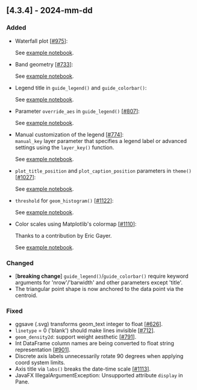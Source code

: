 ## [4.3.4] - 2024-mm-dd

### Added
- Waterfall plot [[#975](https://github.com/JetBrains/lets-plot/issues/975)]:

  See [example notebook](https://nbviewer.org/github/JetBrains/lets-plot/blob/master/docs/f-24e/waterfall_plot.ipynb).

- Band geometry [[#733](https://github.com/JetBrains/lets-plot/issues/733)]:

  See [example notebook](https://nbviewer.org/github/JetBrains/lets-plot/blob/master/docs/f-24e/geom_band.ipynb).

- Legend title in `guide_legend()` and `guide_colorbar()`:

  See [example notebook](https://nbviewer.org/github/JetBrains/lets-plot/blob/master/docs/f-24e/legend_title.ipynb).

- Parameter `override_aes` in `guide_legend()` [[#807](https://github.com/JetBrains/lets-plot/issues/807)]:

  See [example notebook](https://nbviewer.org/github/JetBrains/lets-plot/blob/master/docs/f-24e/legend_override_aes.ipynb).

- Manual customization of the legend [[#774](https://github.com/JetBrains/lets-plot/issues/774)]:  
  `manual_key` layer parameter that specifies a legend label or advanced settings using the `layer_key()` function.

  See [example notebook](https://nbviewer.org/github/JetBrains/lets-plot/blob/master/docs/f-24e/manual_legend.ipynb).

- `plot_title_position` and `plot_caption_position` parameters in `theme()` [[#1027](https://github.com/JetBrains/lets-plot/issues/1027)]:

  See [example notebook](https://nbviewer.org/github/JetBrains/lets-plot/blob/master/docs/f-24e/theme_plot_title_position.ipynb).

- `threshold` for `geom_histogram()` [[#1122](https://github.com/JetBrains/lets-plot/issues/1122)]:  

  See [example notebook](https://nbviewer.org/github/JetBrains/lets-plot/blob/master/docs/f-24e/geom_histogram_threshold.ipynb).
                                                          
- Color scales using Matplotlib's colormap [[#1110](https://github.com/JetBrains/lets-plot/issues/1110)]:

  Thanks to a contribution by Eric Gayer.

  See [example notebook](https://nbviewer.org/github/JetBrains/lets-plot/blob/master/docs/f-24e/scale_cmapmpl.ipynb).

### Changed
- [**breaking change**] `guide_legend()`/`guide_colorbar()` require keyword arguments for 'nrow'/'barwidth' and other parameters except 'title'.
- The triangular point shape is now anchored to the data point via the centroid.
 
### Fixed
- ggsave (.svg) transforms geom_text integer to float [[#626](https://github.com/JetBrains/lets-plot/issues/626)].
- `linetype` = 0 ('blank') should make lines invisible [[#712](https://github.com/JetBrains/lets-plot/issues/712)].
- `geom_density2d`: support weight aesthetic [[#791](https://github.com/JetBrains/lets-plot/issues/791)].
- Int DataFrame column names are being converted to float string representation [[#901](https://github.com/JetBrains/lets-plot/issues/901)].
- Discrete axis labels unnecessarily rotate 90 degrees when applying coord system limits.
- Axis title via `labs()` breaks the date-time scale [[#1113](https://github.com/JetBrains/lets-plot/issues/1113)].
- JavaFX IllegalArgumentException: Unsupported attribute `display` in Pane.

